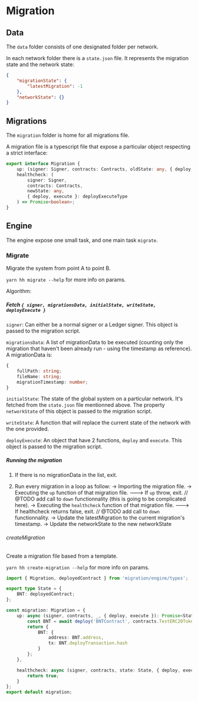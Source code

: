 # Migration

## Data

The `data` folder consists of one designated folder per network.

In each network folder there is a `state.json` file. It represents the migration state and the network state:

```json
{
    "migrationState": {
        "latestMigration": -1
    },
    "networkState": {}
}
```

## Migrations

The `migration` folder is home for all migrations file.

A migration file is a typescript file that expose a particular object respecting a strict interface:

```ts
export interface Migration {
    up: (signer: Signer, contracts: Contracts, oldState: any, { deploy, execute }: deployExecuteType) => Promise<{}>;
    healthcheck: (
        signer: Signer,
        contracts: Contracts,
        newState: any,
        { deploy, execute }: deployExecuteType
    ) => Promise<boolean>;
}
```

## Engine

The engine expose one small task, and one main task `migrate`.

### Migrate

Migrate the system from point A to point B.

`yarn hh migrate --help` for more info on params.

Algorithm:

##### Fetch `{ signer, migrationsData, initialState, writeState, deployExecute }`

`signer`: Can either be a normal signer or a Ledger signer. This object is passed to the migration script.

`migrationsData`: A list of migrationData to be executed (counting only the migration that haven't been already run - using the timestamp as reference). A migrationData is:

```ts
{
    fullPath: string;
    fileName: string;
    migrationTimestamp: number;
}
```

`initialState`: The state of the global system on a particular network. It's fetched from the `state.json` file mentionned above. The property `networkState` of this object is passed to the migration script.

`writeState`: A function that will replace the current state of the network with the one provided.

`deployExecute`: An object that have 2 functions, `deploy` and `execute`. This object is passed to the migration script.

##### Running the migration

1. If there is no migrationData in the list, exit.

2. Run every migration in a loop as follow:
   -> Importing the migration file.
   -> Executing the `up` function of that migration file.
   ---> If `up` throw, exit. // @TODO add call to `down` functionnality (this is going to be complicated here).
   -> Executing the `healthcheck` function of that migration file.
   ---> If healthcheck returns false, exit. // @TODO add call to `down` functionnality.
   -> Update the latestMigration to the current migration's timestamp.
   -> Update the networkState to the new networkState

###### createMigration

Create a migration file based from a template.

`yarn hh create-migration --help` for more info on params.

```ts
import { Migration, deployedContract } from 'migration/engine/types';

export type State = {
    BNT: deployedContract;
};

const migration: Migration = {
    up: async (signer, contracts, _, { deploy, execute }): Promise<State> => {
        const BNT = await deploy('BNTContract', contracts.TestERC20Token.deploy, 'BNT', 'BNT', 1000000);
        return {
            BNT: {
                address: BNT.address,
                tx: BNT.deployTransaction.hash
            }
        };
    },

    healthcheck: async (signer, contracts, state: State, { deploy, execute }) => {
        return true;
    }
};
export default migration;
```
